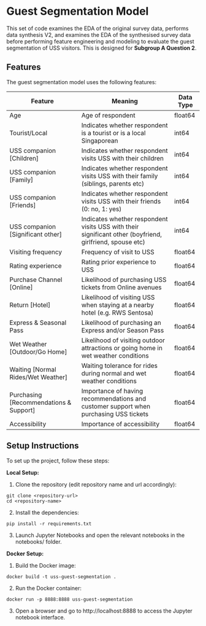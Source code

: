 # Guest Segmentation Model

This set of code examines the EDA of the original survey data, performs data synthesis V2, and examines the EDA of the synthesised survey data before performing feature engineering and modeling to evaluate the guest segmentation of USS visitors. This is designed for **Subgroup A Question 2**.

## Features

The guest segmentation model uses the following features:

Feature | Meaning | Data Type
-- | -- | --
Age | Age of respondent  | float64
Tourist/Local |  Indicates whether respondent is a tourist or is a local Singaporean | int64
USS companion [Children] | Indicates whether respondent visits USS with their children  | int64
USS companion [Family] | Indicates whether respondent visits USS with their family (siblings, parents etc) | int64
USS companion [Friends] | Indicates whether respondent visits USS with their friends (0: no, 1: yes) | int64
USS companion [Significant other] | Indicates whether respondent visits USS with their significant other (boyfriend, girlfriend, spouse etc) | int64
Visiting frequency | Frequency of visit to USS | float64
Rating experience | Rating prior experience to USS | float64
Purchase Channel [Online] | Likelihood of purchasing USS tickets from Online avenues | float64
Return [Hotel] | Likelihood of visiting USS when staying at a nearby hotel (e.g. RWS Sentosa) | float64
Express & Seasonal Pass | Likelihood of purchasing an Express and/or Season Pass | float64
Wet Weather [Outdoor/Go Home] | Likelihood of visiting outdoor attractions or going home in wet weather conditions | float64
Waiting [Normal Rides/Wet Weather] | Waiting tolerance for rides during normal and wet weather conditions | float64
Purchasing [Recommendations & Support] | Importance of having recommendations and customer support when purchasing USS tickets | float64
Accessibility | Importance of accessibility | float64


## Setup Instructions

To set up the project, follow these steps:

**Local Setup:**

1. Clone the repository (edit repository name and url accordingly):

```
git clone <repository-url>
cd <repository-name>
```

2. Install the dependencies:

```
pip install -r requirements.txt
```

3. Launch Jupyter Notebooks and open the relevant notebooks in the notebooks/ folder.

**Docker Setup:**

1. Build the Docker image:

```
docker build -t uss-guest-segmentation .
```

2. Run the Docker container:

```
docker run -p 8888:8888 uss-guest-segmentation
```

3. Open a browser and go to http://localhost:8888 to access the Jupyter notebook interface.
